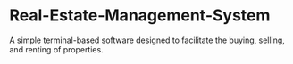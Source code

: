 # Real-Estate-Management-System
A simple terminal-based software designed to facilitate the buying, selling, and renting of properties.
